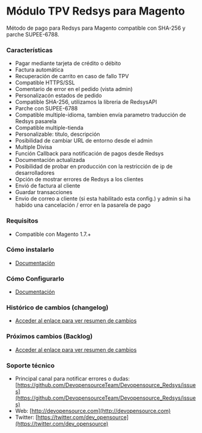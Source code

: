 Módulo TPV Redsys para Magento
===========

Método de pago para Redsys para Magento compatible con SHA-256 y parche SUPEE-6788.

### Características

* Pagar mediante tarjeta de crédito o débito
* Factura automática
* Recuperación de carrito en caso de fallo TPV
* Compatible HTTPS/SSL
* Comentario de error en el pedido (vista admin)
* Personalizacón estados de pedido
* Compatible SHA-256, utilizamos la libreria de RedsysAPI
* Parche con SUPEE-6788
* Compatible multiple-idioma, tambien envía parametro traducción de Redsys pasarela
* Compatible multiple-tienda
* Personalizable: titulo, descripción
* Posibilidad de cambiar URL de entorno desde el admin
* Multiple Divisa
* Función Callback para notificación de pagos desde Redsys
* Documentación actualizada
* Posibilidad de probar en producción con la restricción de ip de desarrolladores
* Opción de mostrar errores de Redsys a los clientes
* Envió de factura al cliente
* Guardar transacciones
* Envio de correo a cliente (si esta habilitado esta config.) y admin si ha habido una cancelación / error en la pasarela de pago


### Requisitos

* Compatible con Magento 1.7.+

### Cómo instalarlo

* [Documentación](https://github.com/DevopensourceTeam/Devopensource_Redsys/wiki/Como-instalar-el-m%C3%B3dulo)

### Cómo Configurarlo

* [Documentación](https://github.com/DevopensourceTeam/Devopensource_Redsys/wiki/Configuraci%C3%B3n-admin-Magento)
 
### Histórico de cambios (changelog)

* [Acceder al enlace para ver resumen de cambios](https://github.com/DevopensourceTeam/Devopensource_Redsys/wiki/Cambios-y-Mejoras)

### Próximos cambios (Backlog)

* [Acceder al enlace para ver resumen de cambios](https://github.com/DevopensourceTeam/Devopensource_Redsys/wiki/Cambios-y-Mejoras)

### Soporte técnico

* Principal canal para notificar errores o dudas: [https://github.com/DevopensourceTeam/Devopensource_Redsys/issues](https://github.com/DevopensourceTeam/Devopensource_Redsys/issues) 
* Web: [http://devopensource.com](http://devopensource.com)
* Twitter: [https://twitter.com/dev_opensource](https://twitter.com/dev_opensource)

